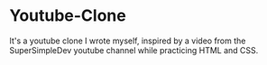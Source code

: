 # Youtube-Clone
It's a youtube clone I wrote myself, inspired by a video from the SuperSimpleDev youtube channel while practicing HTML and CSS. 
